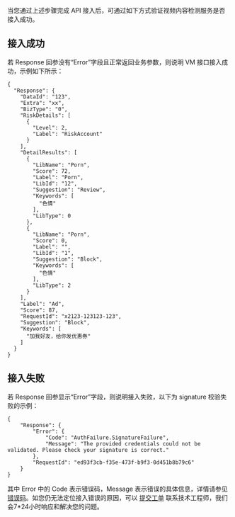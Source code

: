 当您通过上述步骤完成 API 接入后，可通过如下方式验证视频内容检测服务是否接入成功。
## 接入成功
若 Response 回参没有“Error”字段且正常返回业务参数，则说明 VM 接口接入成功，示例如下所示：
```
{
  "Response": {
    "DataId": "123",
    "Extra": "xx",
    "BizType": "0",
    "RiskDetails": [
      {
        "Level": 2,
        "Label": "RiskAccount"
      }
    ],
    "DetailResults": [
      {
        "LibName": "Porn",
        "Score": 72,
        "Label": "Porn",
        "LibId": "12",
        "Suggestion": "Review",
        "Keywords": [
          "色情"
        ],
        "LibType": 0
      },
      {
        "LibName": "Porn",
        "Score": 0,
        "Label": "",
        "LibId": "1",
        "Suggestion": "Block",
        "Keywords": [
          "色情"
        ],
        "LibType": 2
      }
    ],
    "Label": "Ad",
    "Score": 87,
    "RequestId": "x2123-123123-123",
    "Suggestion": "Block",
    "Keywords": [
      "加我好友，给你发优惠券"
    ]
  }
}
```
## 接入失败
若 Response 回参显示“Error”字段，则说明接入失败，以下为 signature 校验失败的示例：
```
{
    "Response": {
        "Error": {
            "Code": "AuthFailure.SignatureFailure",
            "Message": "The provided credentials could not be validated. Please check your signature is correct."
        },
        "RequestId": "ed93f3cb-f35e-473f-b9f3-0d451b8b79c6"
    }
}

```
其中 Error 中的 Code 表示错误码，Message 表示错误的具体信息，详情请参见 [错误码](https://cloud.tencent.com/document/product/1265/66125)。如您仍无法定位接入错误的原因，可以 [提交工单](https://console.cloud.tencent.com/workorder/category) 联系技术工程师，我们会7*24小时响应和解决您的问题。
